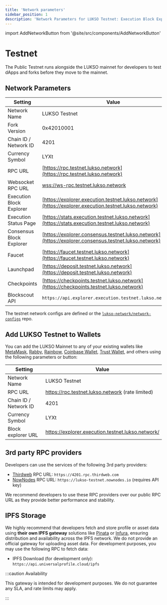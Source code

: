 ```yaml
---
title: 'Network parameters'
sidebar_position: 1
description: 'Network Parameters for LUKSO Testnet: Execution Block Explorer, RPC providers, Chain ID, LUKSO Testnet faucet.'
---
```


import AddNetworkButton from '@site/src/components/AddNetworkButton'

# Testnet

The Public Testnet runs alongside the LUKSO mainnet for developers to test dApps and forks before they move to the mainnet.

## Network Parameters

| Setting                  | Value                                                                                                |
| ------------------------ | ---------------------------------------------------------------------------------------------------- |
| Network Name             | LUKSO Testnet                                                                                        |
| Fork Version             | 0x42010001                                                                                           |
| Chain ID / Network ID    | 4201                                                                                                 |
| Currency Symbol          | LYXt                                                                                                 |
| RPC URL                  | [https://rpc.testnet.lukso.network](https://rpc.testnet.lukso.network)                               |
| Websocket RPC URL        | [wss://ws-rpc.testnet.lukso.network](wss://ws-rpc.testnet.lukso.network)                             |
| Execution Block Explorer | [https://explorer.execution.testnet.lukso.network](https://explorer.execution.testnet.lukso.network) |
| Execution Status Page    | [https://stats.execution.testnet.lukso.network](https://stats.execution.testnet.lukso.network)       |
| Consensus Block Explorer | [https://explorer.consensus.testnet.lukso.network](https://explorer.consensus.testnet.lukso.network) |
| Faucet                   | [https://faucet.testnet.lukso.network](https://faucet.testnet.lukso.network)                         |
| Launchpad                | [https://deposit.testnet.lukso.network](https://deposit.testnet.lukso.network)                       |
| Checkpoints              | [https://checkpoints.testnet.lukso.network](https://checkpoints.testnet.lukso.network)               |
| Blockscout API           | `https://api.explorer.execution.testnet.lukso.network/api`                                           |

The testnet network configs are defined or the [`lukso-network/network-configs`](https://github.com/lukso-network/network-configs/tree/main/testnet/shared) repo.

## Add LUKSO Testnet to Wallets

You can add the LUKSO Mainnet to any of your existing wallets like [MetaMask](https://metamask.io/), [Rabby](https://rabby.io/), [Rainbow](https://rainbow.me/), [Coinbase Wallet](https://www.coinbase.com/de/wallet), [Trust Wallet](https://trustwallet.com/de), and others using the following parameters or button:

| Setting               | Value                                             |
| --------------------- | ------------------------------------------------- |
| Network Name          | LUKSO Testnet                                     |
| RPC URL               | https://rpc.testnet.lukso.network (rate limited)  |
| Chain ID / Network ID | 4201                                              |
| Currency Symbol       | LYXt                                              |
| Block explorer URL    | https://explorer.execution.testnet.lukso.network/ |

<AddNetworkButton networkName="testnet"/>

## 3rd party RPC providers

Developers can use the services of the following 3rd party providers:

- [Thirdweb](https://thirdweb.com/) RPC URL: `https://4201.rpc.thirdweb.com`
- [NowNodes](https://nownodes.io/) RPC URL: `https://lukso-testnet.nownodes.io` (requires API key)

We recommend developers to use these RPC providers over our public RPC URL as they provide better performance and stability.

## IPFS Storage

We highly recommend that developers fetch and store profile or asset data using **their own IPFS gateway** solutions like [Pinata](https://docs.pinata.cloud/docs/welcome-to-pinata) or [Infura](https://docs.infura.io/networks/ipfs), ensuring distribution and availability across the IPFS network. We do not provide an official gateway for uploading asset data. For development purposes, you may use the following RPC to fetch data:

- IPFS Download (for development only): `https://api.universalprofile.cloud/ipfs`

:::caution Availability

This gateway is intended for development purposes. We do not guarantee any SLA, and rate limits may apply.

:::
